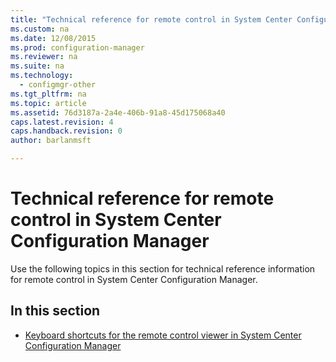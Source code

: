 ```yaml
---
title: "Technical reference for remote control in System Center Configuration Manager"
ms.custom: na
ms.date: 12/08/2015
ms.prod: configuration-manager
ms.reviewer: na
ms.suite: na
ms.technology:
  - configmgr-other
ms.tgt_pltfrm: na
ms.topic: article
ms.assetid: 76d3187a-2a4e-406b-91a8-45d175068a40
caps.latest.revision: 4
caps.handback.revision: 0
author: barlanmsft

---
```

# Technical reference for remote control in System Center Configuration Manager
Use the following topics in this section for technical reference information for remote control in System Center Configuration Manager.  

## In this section  

-   [Keyboard shortcuts for the remote control viewer in System Center Configuration Manager](../../../../core/clients/manage/remote-control/keyboard-shortcuts-for-the-remote-control-viewer.md)  

